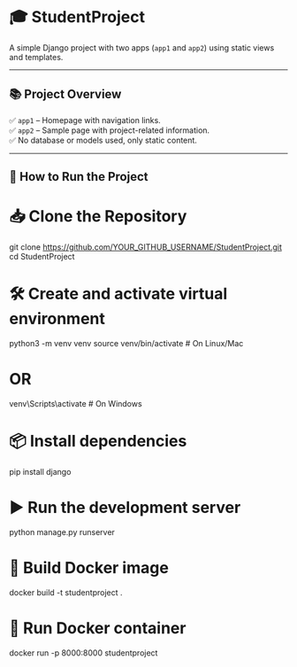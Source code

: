 # 🎓 **StudentProject**

A simple Django project with two apps (`app1` and `app2`) using static views and templates.

---

## 📚 **Project Overview**

✅ `app1` – Homepage with navigation links.  
✅ `app2` – Sample page with project-related information.  
✅ No database or models used, only static content.

---

## 🚀 **How to Run the Project**

# 📥 Clone the Repository
git clone https://github.com/YOUR_GITHUB_USERNAME/StudentProject.git
cd StudentProject

# 🛠️ Create and activate virtual environment
python3 -m venv venv
source venv/bin/activate   # On Linux/Mac
# OR
venv\Scripts\activate      # On Windows

# 📦 Install dependencies
pip install django

# ▶️ Run the development server
python manage.py runserver

# 🐳 Build Docker image
docker build -t studentproject .

# 🚢 Run Docker container
docker run -p 8000:8000 studentproject

```bash
